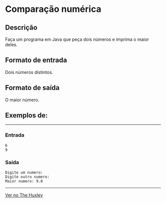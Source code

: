 # Comparação numérica

## Descrição
Faça um programa em Java que peça dois números e imprima o maior deles.

## Formato de entrada

Dois números distintos.

## Formato de saída

O maior número.

## Exemplos de:
___________________________________________
### Entrada
    6
    9

### Saída
    Digite um numero:
    Digite outro numero:
    Maior numero: 9.0
___________________________________________
[Ver no The Huxley](https://thehuxley.com/problem/861)